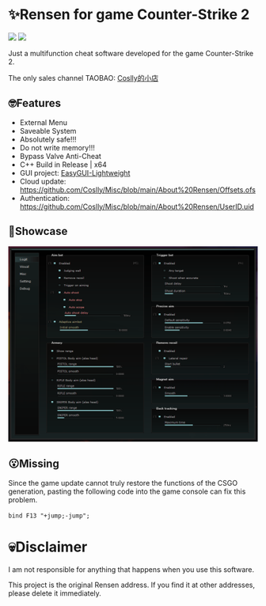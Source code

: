 # ✨Rensen for game Counter-Strike 2
</h1>
<a href="https://en.wikipedia.org/wiki/C%2B%2B"><img src="https://img.shields.io/badge/build-C++-blue?style=flat&label=Language&logo=visualstudio&logoColor=%231082c3"></a>
<a href="https://store.steampowered.com/app/730/CounterStrike_2"><img src="https://img.shields.io/badge/Game-CS2-red.svg?style=flat&logo=data:image/svg%2bxml;base64,PHN2ZyB4bWxucz0iaHR0cDovL3d3dy53My5vcmcvMjAwMC9zdmciIHZlcnNpb249IjEiIHdpZHRoPSI2MDAiIGhlaWdodD0iNjAwIj48cGF0aCBkPSJNMTI5IDExMWMtNTUgNC05MyA2Ni05MyA3OEwwIDM5OGMtMiA3MCAzNiA5MiA2OSA5MWgxYzc5IDAgODctNTcgMTMwLTEyOGgyMDFjNDMgNzEgNTAgMTI4IDEyOSAxMjhoMWMzMyAxIDcxLTIxIDY5LTkxbC0zNi0yMDljMC0xMi00MC03OC05OC03OGgtMTBjLTYzIDAtOTIgMzUtOTIgNDJIMjM2YzAtNy0yOS00Mi05Mi00MmgtMTV6IiBmaWxsPSIjZmZmIi8+PC9zdmc+"></a>
</p>
Just a multifunction cheat software developed for the game Counter-Strike 2.

The only sales channel TAOBAO: [Coslly的小店](https://item.taobao.com/item.htm?ft=t&id=783904867844)
## 🤓Features
- External Menu
- Saveable System
- Absolutely safe!!!
- Do not write memory!!!
- Bypass Valve Anti-Cheat
- C++ Build in Release | x64
- GUI project: [EasyGUI-Lightweight](https://github.com/Coslly/EasyGUI-Lightweight.git)
- Cloud update: https://github.com/Coslly/Misc/blob/main/About%20Rensen/Offsets.ofs
- Authentication: https://github.com/Coslly/Misc/blob/main/About%20Rensen/UserID.uid
## 🤩Showcase
![image](https://github.com/Coslly/Rensen/blob/main/ShowImage.png?raw=true)
## 😮Missing
Since the game update cannot truly restore the functions of the CSGO generation, pasting the following code into the game console can fix this problem.

`bind F13 "+jump;-jump";`
# 💀Disclaimer
I am not responsible for anything that happens when you use this software.

This project is the original Rensen address. If you find it at other addresses, please delete it immediately.
